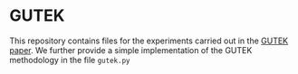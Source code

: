 # GUTEK
This repository contains files for the experiments carried out in the [GUTEK paper](https://arxiv.org/abs/2012.13189).
We further provide a simple implementation of the GUTEK methodology in the file `gutek.py`
